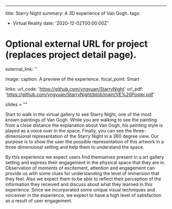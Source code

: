 ---
title: Starry Night
summary: A 3D experience of Van Gogh.
tags:
  - Virtual Reality
date: '2020-12-02T00:00:00Z'

# Optional external URL for project (replaces project detail page).
external_link: ''

image:
  caption: A preview of the experience.
  focal_point: Smart

links:
url_code: 'https://github.com/yngyuan/StarryNight'
url_pdf: 'https://github.com/yngyuan/StarryNight/blob/main/VE%20Poster.pdf'

slides = ""

Start to walk in the virtual gallery to see Starry Night, one of the most known paintings of Van Gogh. While you are walking to see the painting from a close distance the explanation about Van Gogh, his painting style is played as a voice over in the space. Finally, you can see the three-dimensional representation of the Starry Night in a 360 degree view. Our purpose is to show the user the possible representation of this artwork in a three dimensional setting and help them to understand the space.

By this experience we expect users find themselves present in a art gallery setting and express their engagement in the physical space that they are in. Observation of moments of excitement, attention and engagement can provide us with some clues for understanding the level of immersion that they feel. Also we expect them to be able to reflect their perception of the information they received and discuss about what they learned in this experience. Since we incorporated some unique visual techniques and voiceover in the experience, we expect to have a high level of satisfaction as a result of user engagement.
